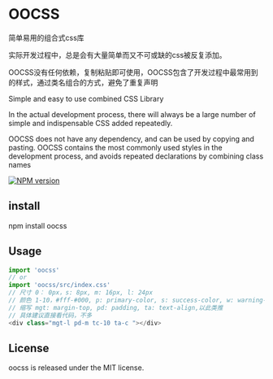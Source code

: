 # OOCSS

简单易用的组合式css库

实际开发过程中，总是会有大量简单而又不可或缺的css被反复添加。

OOCSS没有任何依赖，复制粘贴即可使用，OOCSS包含了开发过程中最常用到的样式，通过类名组合的方式，避免了重复声明

Simple and easy to use combined CSS Library

In the actual development process, there will always be a large number of simple and indispensable CSS added repeatedly.

OOCSS does not have any dependency, and can be used by copying and pasting. OOCSS contains the most commonly used styles in the development process, and avoids repeated declarations by combining class names


[![NPM version][npm-image]][npm-url]

[npm-image]: https://img.shields.io/badge/npm-v0.0.1-blue.svg
[npm-url]: https://www.npmjs.com/package/oocss

## install

npm install oocss

## Usage

```javascript
import 'oocss'
// or 
import 'oocss/src/index.css'
// 尺寸 0： 0px，s: 8px, m: 16px, l: 24px
// 颜色 1-10，#fff-#000, p: primary-color, s: success-color, w: warning-color, e: error-color
// 缩写 mgt: margin-top, pd: padding, ta: text-align,以此类推
// 具体建议直接看代码，不多
<div class="mgt-l pd-m tc-10 ta-c "></div>

```


## License

oocss is released under the MIT license.